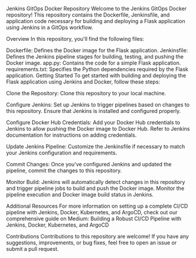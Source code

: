 Jenkins GitOps Docker Repository
Welcome to the Jenkins GitOps Docker repository! This repository contains the Dockerfile, Jenkinsfile, and application code necessary for building and deploying a Flask application using Jenkins in a GitOps workflow.

Overview
In this repository, you'll find the following files:

Dockerfile: Defines the Docker image for the Flask application.
Jenkinsfile: Defines the Jenkins pipeline stages for building, testing, and pushing the Docker image.
app.py: Contains the code for a simple Flask application.
requirements.txt: Specifies the Python dependencies required by the Flask application.
Getting Started
To get started with building and deploying the Flask application using Jenkins and Docker, follow these steps:

Clone the Repository: Clone this repository to your local machine.

Configure Jenkins: Set up Jenkins to trigger pipelines based on changes to this repository. Ensure that Jenkins is installed and configured properly.

Configure Docker Hub Credentials: Add your Docker Hub credentials to Jenkins to allow pushing the Docker image to Docker Hub. Refer to Jenkins documentation for instructions on adding credentials.

Update Jenkins Pipeline: Customize the Jenkinsfile if necessary to match your Jenkins configuration and requirements.

Commit Changes: Once you've configured Jenkins and updated the pipeline, commit the changes to this repository.

Monitor Build: Jenkins will automatically detect changes in this repository and trigger pipeline jobs to build and push the Docker image. Monitor the pipeline execution and Docker image build status in Jenkins.

Additional Resources
For more information on setting up a complete CI/CD pipeline with Jenkins, Docker, Kubernetes, and ArgoCD, check out our comprehensive guide on Medium: Building a Robust CI/CD Pipeline with Jenkins, Docker, Kubernetes, and ArgoCD

Contributions
Contributions to this repository are welcome! If you have any suggestions, improvements, or bug fixes, feel free to open an issue or submit a pull request.